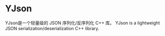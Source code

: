 # YJson
YJson是一个轻量级的 JSON 序列化/反序列化 C++ 库。 YJson is a lightweight JSON serialization/deserialization C++ library.
